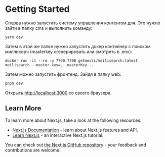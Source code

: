 # Getting Started

Сперва нужно запустить систему управления контентом для. Это нужно зайти в папку cms и выполнить команду:

```shell
yarn dev
```

Затем в этой же папке нужно запустить докер контейнер с поиском миллисерч (masterkey cгенерировать или смотреть в .env):

```shell
docker run -it --rm -p 7700:7700 getmeili/meilisearch:latest meilisearch --master-key=...masterKey...
```

Затем можно запустить фронтенд. Зайдя в папку web:

```bash
pnpm dev
```

Открыть [http://localhost:3000](http://localhost:3000) со своего браузера.

## Learn More

To learn more about Next.js, take a look at the following resources:

- [Next.js Documentation](https://nextjs.org/docs) - learn about Next.js features and API.
- [Learn Next.js](https://nextjs.org/learn) - an interactive Next.js tutorial.

You can check out [the Next.js GitHub repository](https://github.com/vercel/next.js/) - your feedback and contributions are welcome!
